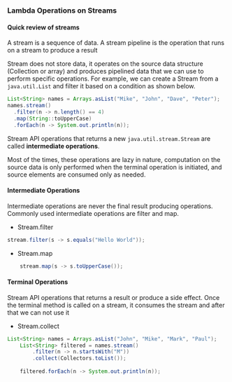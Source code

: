 ### Lambda Operations on Streams

#### Quick review of streams 
A stream is a sequence of data. A stream pipeline is the operation that runs on a stream to produce a result

Stream does not store data, it operates on the source data structure (Collection or array) and produces pipelined data 
that we can use to perform specific operations. For example, we can create a Stream from a `java.util.List` and filter 
it based on a condition as shown below.

```java
List<String> names = Arrays.asList("Mike", "John", "Dave", "Peter");  
names.stream()
  .filter(n -> n.length() == 4)
  .map(String::toUpperCase)
  .forEach(n -> System.out.println(n));
```

Stream API operations that returns a new `java.util.stream.Stream` are called __intermediate operations__.

Most of the times, these operations are lazy in nature, computation on the source data is only performed when the 
terminal operation is initiated, and source elements are consumed only as needed.

#### Intermediate Operations

Intermediate operations are never the final result producing operations. 
Commonly used intermediate operations are filter and map.

- Stream.filter
```java
stream.filter(s -> s.equals("Hello World"));
```

- Stream.map
```java
    stream.map(s -> s.toUpperCase());
```

#### Terminal Operations
Stream API operations that returns a result or produce a side effect. 
Once the terminal method is called on a stream, it consumes the stream and after that we can not use it

- Stream.collect
```java
List<String> names = Arrays.asList("John", "Mike", "Mark", "Paul");
    List<String> filtered = names.stream()
        .filter(n -> n.startsWith("M"))
        .collect(Collectors.toList());
    
    filtered.forEach(n -> System.out.println(n));
```
